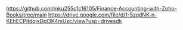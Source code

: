 https://github.com/mku255c1c16105/Finance-Accounting-with-Zoho-Books/tree/main
https://drive.google.com/file/d/1-5zqdNK-n-KEhECPjtdqixDpl3K4mUzc/view?usp=drivesdk
